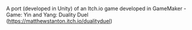 A port (developed in Unity) of an Itch.io game developed in GameMaker - Game: Yin and Yang: Duality Duel (https://matthewstanton.itch.io/dualityduel)
